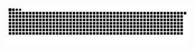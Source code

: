  ![Snake animation](https://github.com/vinicius-leitao/vinicius-leitao/blob/output/github-contribution-grid-snake.svg)
